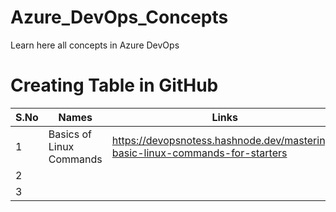 # Azure_DevOps_Concepts
Learn here all concepts in Azure DevOps

# Creating Table in GitHub
| S.No | Names | Links |
|------|-|--|
| 1    | Basics of Linux Commands | https://devopsnotess.hashnode.dev/mastering-basic-linux-commands-for-starters |
| 2    | |  |
| 3    | |  |

